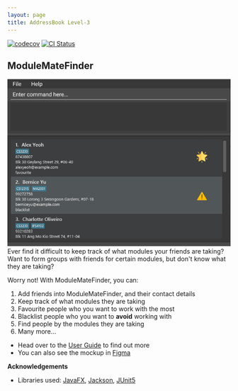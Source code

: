 ```yaml
---
layout: page
title: AddressBook Level-3
---
```


[![codecov](https://codecov.io/gh/AY2122S2-CS2103T-T13-4/tp/branch/master/graph/badge.svg?token=7ST0L6C9AY)](https://codecov.io/gh/AY2122S2-CS2103T-T13-4/tp)
[![CI Status](https://github.com/AY2122S2-CS2103T-T13-4/tp/workflows/Java%20CI/badge.svg)](https://github.com/AY2122S2-CS2103T-T13-4/tp/actions)

## ModuleMateFinder
![Ui](images/Ui.png)
Ever find it difficult to keep track of what modules your friends are taking?  
Want to form groups with friends for certain modules, but don't know what they are taking?


Worry not! With ModuleMateFinder, you can:
1) Add friends into ModuleMateFinder, and their contact details
2) Keep track of what modules they are taking
3) Favourite people who you want to work with the most
4) Blacklist people who you want to **avoid** working with
5) Find people by the modules they are taking
6) Many more...


- Head over to the [User Guide](https://ay2122s2-cs2103t-t13-4.github.io/tp/UserGuide.html) to find out more
- You can also see the mockup in [Figma](https://www.figma.com/file/COWAJJL0DBAPffotRIkHXz/ModuleMateFinder?node-id=0%3A1)

**Acknowledgements**

* Libraries used: [JavaFX](https://openjfx.io/), [Jackson](https://github.com/FasterXML/jackson), [JUnit5](https://github.com/junit-team/junit5)
